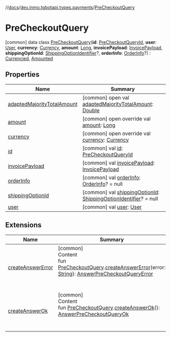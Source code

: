 //[docs](../../../index.md)/[dev.inmo.tgbotapi.types.payments](../index.md)/[PreCheckoutQuery](index.md)



# PreCheckoutQuery  
 [common] data class [PreCheckoutQuery](index.md)(**id**: [PreCheckoutQueryId](../../dev.inmo.tgbotapi.types/index.md#%5Bdev.inmo.tgbotapi.types%2FPreCheckoutQueryId%2F%2F%2FPointingToDeclaration%2F%5D%2FClasslikes%2F625018081), **user**: [User](../../dev.inmo.tgbotapi.types/-user/index.md), **currency**: [Currency](../../dev.inmo.tgbotapi.types.payments.abstracts/index.md#%5Bdev.inmo.tgbotapi.types.payments.abstracts%2FCurrency%2F%2F%2FPointingToDeclaration%2F%5D%2FClasslikes%2F625018081), **amount**: [Long](https://kotlinlang.org/api/latest/jvm/stdlib/kotlin/-long/index.html), **invoicePayload**: [InvoicePayload](../../dev.inmo.tgbotapi.types/index.md#%5Bdev.inmo.tgbotapi.types%2FInvoicePayload%2F%2F%2FPointingToDeclaration%2F%5D%2FClasslikes%2F625018081), **shippingOptionId**: [ShippingOptionIdentifier](../../dev.inmo.tgbotapi.types/index.md#%5Bdev.inmo.tgbotapi.types%2FShippingOptionIdentifier%2F%2F%2FPointingToDeclaration%2F%5D%2FClasslikes%2F625018081)?, **orderInfo**: [OrderInfo](../-order-info/index.md)?) : [Currencied](../../dev.inmo.tgbotapi.types.payments.abstracts/-currencied/index.md), [Amounted](../../dev.inmo.tgbotapi.types.payments.abstracts/-amounted/index.md)   


## Properties  
  
|  Name |  Summary | 
|---|---|
| <a name="dev.inmo.tgbotapi.types.payments/PreCheckoutQuery/adaptedMajorityTotalAmount/#/PointingToDeclaration/"></a>[adaptedMajorityTotalAmount](index.md#%5Bdev.inmo.tgbotapi.types.payments%2FPreCheckoutQuery%2FadaptedMajorityTotalAmount%2F%23%2FPointingToDeclaration%2F%5D%2FProperties%2F625018081)| <a name="dev.inmo.tgbotapi.types.payments/PreCheckoutQuery/adaptedMajorityTotalAmount/#/PointingToDeclaration/"></a> [common] open val [adaptedMajorityTotalAmount](index.md#%5Bdev.inmo.tgbotapi.types.payments%2FPreCheckoutQuery%2FadaptedMajorityTotalAmount%2F%23%2FPointingToDeclaration%2F%5D%2FProperties%2F625018081): [Double](https://kotlinlang.org/api/latest/jvm/stdlib/kotlin/-double/index.html)   <br>|
| <a name="dev.inmo.tgbotapi.types.payments/PreCheckoutQuery/amount/#/PointingToDeclaration/"></a>[amount](amount.md)| <a name="dev.inmo.tgbotapi.types.payments/PreCheckoutQuery/amount/#/PointingToDeclaration/"></a> [common] open override val [amount](amount.md): [Long](https://kotlinlang.org/api/latest/jvm/stdlib/kotlin/-long/index.html)   <br>|
| <a name="dev.inmo.tgbotapi.types.payments/PreCheckoutQuery/currency/#/PointingToDeclaration/"></a>[currency](currency.md)| <a name="dev.inmo.tgbotapi.types.payments/PreCheckoutQuery/currency/#/PointingToDeclaration/"></a> [common] open override val [currency](currency.md): [Currency](../../dev.inmo.tgbotapi.types.payments.abstracts/index.md#%5Bdev.inmo.tgbotapi.types.payments.abstracts%2FCurrency%2F%2F%2FPointingToDeclaration%2F%5D%2FClasslikes%2F625018081)   <br>|
| <a name="dev.inmo.tgbotapi.types.payments/PreCheckoutQuery/id/#/PointingToDeclaration/"></a>[id](id.md)| <a name="dev.inmo.tgbotapi.types.payments/PreCheckoutQuery/id/#/PointingToDeclaration/"></a> [common] val [id](id.md): [PreCheckoutQueryId](../../dev.inmo.tgbotapi.types/index.md#%5Bdev.inmo.tgbotapi.types%2FPreCheckoutQueryId%2F%2F%2FPointingToDeclaration%2F%5D%2FClasslikes%2F625018081)   <br>|
| <a name="dev.inmo.tgbotapi.types.payments/PreCheckoutQuery/invoicePayload/#/PointingToDeclaration/"></a>[invoicePayload](invoice-payload.md)| <a name="dev.inmo.tgbotapi.types.payments/PreCheckoutQuery/invoicePayload/#/PointingToDeclaration/"></a> [common] val [invoicePayload](invoice-payload.md): [InvoicePayload](../../dev.inmo.tgbotapi.types/index.md#%5Bdev.inmo.tgbotapi.types%2FInvoicePayload%2F%2F%2FPointingToDeclaration%2F%5D%2FClasslikes%2F625018081)   <br>|
| <a name="dev.inmo.tgbotapi.types.payments/PreCheckoutQuery/orderInfo/#/PointingToDeclaration/"></a>[orderInfo](order-info.md)| <a name="dev.inmo.tgbotapi.types.payments/PreCheckoutQuery/orderInfo/#/PointingToDeclaration/"></a> [common] val [orderInfo](order-info.md): [OrderInfo](../-order-info/index.md)? = null   <br>|
| <a name="dev.inmo.tgbotapi.types.payments/PreCheckoutQuery/shippingOptionId/#/PointingToDeclaration/"></a>[shippingOptionId](shipping-option-id.md)| <a name="dev.inmo.tgbotapi.types.payments/PreCheckoutQuery/shippingOptionId/#/PointingToDeclaration/"></a> [common] val [shippingOptionId](shipping-option-id.md): [ShippingOptionIdentifier](../../dev.inmo.tgbotapi.types/index.md#%5Bdev.inmo.tgbotapi.types%2FShippingOptionIdentifier%2F%2F%2FPointingToDeclaration%2F%5D%2FClasslikes%2F625018081)? = null   <br>|
| <a name="dev.inmo.tgbotapi.types.payments/PreCheckoutQuery/user/#/PointingToDeclaration/"></a>[user](user.md)| <a name="dev.inmo.tgbotapi.types.payments/PreCheckoutQuery/user/#/PointingToDeclaration/"></a> [common] val [user](user.md): [User](../../dev.inmo.tgbotapi.types/-user/index.md)   <br>|


## Extensions  
  
|  Name |  Summary | 
|---|---|
| <a name="dev.inmo.tgbotapi.requests.answers.payments//createAnswerError/dev.inmo.tgbotapi.types.payments.PreCheckoutQuery#kotlin.String/PointingToDeclaration/"></a>[createAnswerError](../../dev.inmo.tgbotapi.requests.answers.payments/create-answer-error.md)| <a name="dev.inmo.tgbotapi.requests.answers.payments//createAnswerError/dev.inmo.tgbotapi.types.payments.PreCheckoutQuery#kotlin.String/PointingToDeclaration/"></a>[common]  <br>Content  <br>fun [PreCheckoutQuery](index.md).[createAnswerError](../../dev.inmo.tgbotapi.requests.answers.payments/create-answer-error.md)(error: [String](https://kotlinlang.org/api/latest/jvm/stdlib/kotlin/-string/index.html)): [AnswerPreCheckoutQueryError](../../dev.inmo.tgbotapi.requests.answers.payments/-answer-pre-checkout-query-error/index.md)  <br><br><br>|
| <a name="dev.inmo.tgbotapi.requests.answers.payments//createAnswerOk/dev.inmo.tgbotapi.types.payments.PreCheckoutQuery#/PointingToDeclaration/"></a>[createAnswerOk](../../dev.inmo.tgbotapi.requests.answers.payments/create-answer-ok.md)| <a name="dev.inmo.tgbotapi.requests.answers.payments//createAnswerOk/dev.inmo.tgbotapi.types.payments.PreCheckoutQuery#/PointingToDeclaration/"></a>[common]  <br>Content  <br>fun [PreCheckoutQuery](index.md).[createAnswerOk](../../dev.inmo.tgbotapi.requests.answers.payments/create-answer-ok.md)(): [AnswerPreCheckoutQueryOk](../../dev.inmo.tgbotapi.requests.answers.payments/-answer-pre-checkout-query-ok/index.md)  <br><br><br>|

